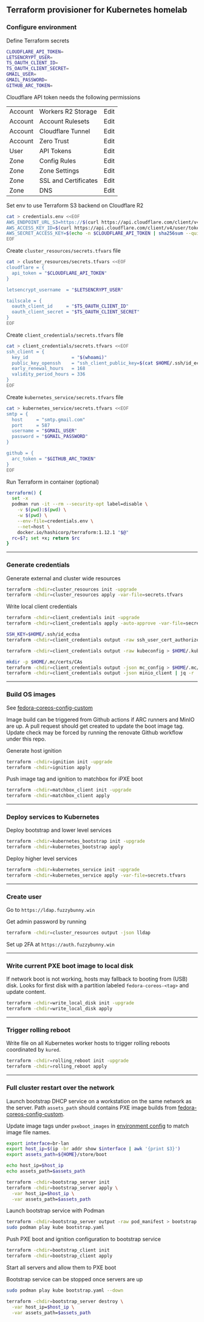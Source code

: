 ## Terraform provisioner for Kubernetes homelab

### Configure environment

Define Terraform secrets

```bash
CLOUDFLARE_API_TOKEN=
LETSENCRYPT_USER=
TS_OAUTH_CLIENT_ID=
TS_OAUTH_CLIENT_SECRET=
GMAIL_USER=
GMAIL_PASSWORD=
GITHUB_ARC_TOKEN=
```

Cloudflare API token needs the following permissions

| | | |
--- | --- | ---
Account | Workers R2 Storage | Edit
Account | Account Rulesets | Edit
Account | Cloudflare Tunnel | Edit
Account | Zero Trust | Edit
User | API Tokens | Edit
Zone | Config Rules | Edit
Zone | Zone Settings | Edit
Zone | SSL and Certificates | Edit
Zone | DNS | Edit

Set env to use Terraform S3 backend on Cloudflare R2

```bash
cat > credentials.env <<EOF
AWS_ENDPOINT_URL_S3=https://$(curl https://api.cloudflare.com/client/v4/accounts --header "Authorization: Bearer $CLOUDFLARE_API_TOKEN" | jq -r '.result.[0].id').r2.cloudflarestorage.com
AWS_ACCESS_KEY_ID=$(curl https://api.cloudflare.com/client/v4/user/tokens/verify --header "Authorization: Bearer $CLOUDFLARE_API_TOKEN" | jq -r '.result.id')
AWS_SECRET_ACCESS_KEY=$(echo -n $CLOUDFLARE_API_TOKEN | sha256sum --quiet)
EOF
```

Create `cluster_resources/secrets.tfvars` file

```bash
cat > cluster_resources/secrets.tfvars <<EOF
cloudflare = {
  api_token = "$CLOUDFLARE_API_TOKEN"
}

letsencrypt_username  = "$LETSENCRYPT_USER"

tailscale = {
  oauth_client_id     = "$TS_OAUTH_CLIENT_ID"
  oauth_client_secret = "$TS_OAUTH_CLIENT_SECRET"
}
EOF
```

Create `client_credentials/secrets.tfvars` file

```bash
cat > client_credentials/secrets.tfvars <<EOF
ssh_client = {
  key_id                = "$(whoami)"
  public_key_openssh    = "ssh_client_public_key=$(cat $HOME/.ssh/id_ecdsa.pub)"
  early_renewal_hours   = 168
  validity_period_hours = 336
}
EOF
```

Create `kubernetes_service/secrets.tfvars` file

```bash
cat > kubernetes_service/secrets.tfvars <<EOF
smtp = {
  host     = "smtp.gmail.com"
  port     = 587
  username = "$GMAIL_USER"
  password = "$GMAIL_PASSWORD"
}

github = {
  arc_token = "$GITHUB_ARC_TOKEN"
}
EOF
```

Run Terraform in container (optional)

```bash
terraform() {
  set -x
  podman run -it --rm --security-opt label=disable \
    -v $(pwd):$(pwd) \
    -w $(pwd) \
    --env-file=credentials.env \
    --net=host \
    docker.io/hashicorp/terraform:1.12.1 "$@"
  rc=$?; set +x; return $rc
}
```

---

### Generate credentials

Generate external and cluster wide resources

```bash
terraform -chdir=cluster_resources init -upgrade
terraform -chdir=cluster_resources apply -var-file=secrets.tfvars
```

Write local client credentials

```bash
terraform -chdir=client_credentials init -upgrade
terraform -chdir=client_credentials apply -auto-approve -var-file=secrets.tfvars

SSH_KEY=$HOME/.ssh/id_ecdsa
terraform -chdir=client_credentials output -raw ssh_user_cert_authorized_key > $SSH_KEY-cert.pub

terraform -chdir=client_credentials output -raw kubeconfig > $HOME/.kube/config

mkdir -p $HOME/.mc/certs/CAs
terraform -chdir=client_credentials output -json mc_config > $HOME/.mc/config.json
terraform -chdir=client_credentials output -json minio_client | jq -r '.ca_cert_pem' > $HOME/.mc/certs/CAs/ca.crt
```

---

### Build OS images

See [fedora-coreos-config-custom](https://github.com/randomcoww/fedora-coreos-config-custom)

Image build can be triggered from Github actions if ARC runners and MinIO are up. A pull request should get created to update the boot image tag. Update check may be forced by running the renovate Github workflow under this repo.

Generate host ignition

```bash
terraform -chdir=ignition init -upgrade
terraform -chdir=ignition apply
```

Push image tag and ignition to matchbox for iPXE boot

```bash
terraform -chdir=matchbox_client init -upgrade
terraform -chdir=matchbox_client apply
```

---

### Deploy services to Kubernetes

Deploy bootstrap and lower level services

```bash
terraform -chdir=kubernetes_bootstrap init -upgrade
terraform -chdir=kubernetes_bootstrap apply
```

Deploy higher level services

```bash
terraform -chdir=kubernetes_service init -upgrade
terraform -chdir=kubernetes_service apply -var-file=secrets.tfvars
```

---

### Create user

Go to `https://ldap.fuzzybunny.win`

Get admin password by running

```bash
terraform -chdir=cluster_resources output -json lldap
```

Set up 2FA at `https://auth.fuzzybunny.win`

---

### Write current PXE boot image to local disk

If network boot is not working, hosts may fallback to booting from (USB) disk. Looks for first disk with a partition labeled `fedora-coreos-<tag>` and update content.

```bash
terraform -chdir=write_local_disk init -upgrade
terraform -chdir=write_local_disk apply
```

---

### Trigger rolling reboot

Write file on all Kubernetes worker hosts to trigger rolling reboots coordinated by `kured`.

```bash
terraform -chdir=rolling_reboot init -upgrade
terraform -chdir=rolling_reboot apply
```

---

### Full cluster restart over the network

Launch bootstrap DHCP service on a workstation on the same network as the server. Path `assets_path` should contains PXE image builds from [fedora-coreos-config-custom](https://github.com/randomcoww/fedora-coreos-config-custom).

Update image tags under `pxeboot_images` in [environment config](https://github.com/randomcoww/homelab/blob/master/config_env.tf) to match image file names.

```bash
export interface=br-lan
export host_ip=$(ip -br addr show $interface | awk '{print $3}')
export assets_path=${HOME}/store/boot

echo host_ip=$host_ip
echo assets_path=$assets_path
```

```bash
terraform -chdir=bootstrap_server init
terraform -chdir=bootstrap_server apply \
  -var host_ip=$host_ip \
  -var assets_path=$assets_path
```

Launch bootstrap service with Podman

```bash
terraform -chdir=bootstrap_server output -raw pod_manifest > bootstrap.yaml
sudo podman play kube bootstrap.yaml
```

Push PXE boot and ignition configuration to bootstrap service

```bash
terraform -chdir=bootstrap_client init
terraform -chdir=bootstrap_client apply
```

Start all servers and allow them to PXE boot

Bootstrap service can be stopped once servers are up

```bash
sudo podman play kube bootstrap.yaml --down

terraform -chdir=bootstrap_server destroy \
  -var host_ip=$host_ip \
  -var assets_path=$assets_path
```
